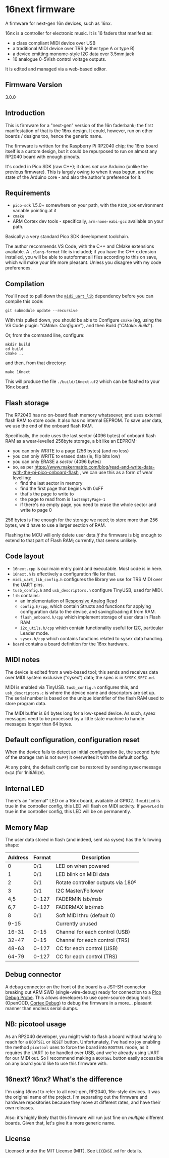 # 16next firmware

A firmware for next-gen 16n devices, such as 16nx.

16nx is a controller for electronic music. It is 16 faders that manifest as:

- a class compliant MIDI device over USB
- a traditional MIDI device over TRS (either type A or type B)
- a device emitting monome-style I2C data over 3.5mm jack
- 16 analogue 0-5Vish control voltage outputs.

It is edited and managed via a web-based editor.

## Firmware Version

3.0.0

## Introduction

This is firmware for a "next-gen" version of the 16n faderbank; the first manifestation of that is the 16nx design. It could, however, run on other boards / designs too, hence the generic name.

The firmware is written for the Raspberry Pi RP2040 chip; the 16nx board itself is a custom design, but it could be repurposed to run on almost any RP2040 board with enough pinouts.

It's coded in Pico SDK (raw C++); it does _not_ use Arduino (unlike the previous firmware). This is largely owing to when it was begun, and the state of the Arduino core - and also the author's preference for it.

## Requirements

- `pico-sdk` 1.5.0+ somewhere on your path, with the `PIDO_SDK` environment variable pointing at it
- `cmake`
- ARM Cortex dev tools - specifically, `arm-none-eabi-gcc` available on your path.

Basically: a very standard Pico SDK development toolchain.

The author recommends VS Code, with the C++ and CMake extensions available. A `.clang-format` file is included; if you have the C++ extension installed, you will be able to autoformat all files according to this on save, which will make your life more pleasant. Unless you disagree with my code preferences.

## Compilation

You'll need to pull down the [`midi_uart_lib`][trs_midi_lib] dependency before you can compile this code:

    git submodule update --recursive

With this pulled down, you should be able to Configure `cmake` (eg, using the VS Code plugin: "_CMake: Configure_"), and then Build ("_CMake: Build_").

Or, from the command line, configure:

    mkdir build
    cd build
    cmake ..

and then, from that directory:

    make 16next

This will produce the file `./build/16next.uf2` which can be flashed to your 16nx board.

## Flash storage

The RP2040 has no on-board flash memory whatsoever, and uses external flash RAM to store code. It also has no internal EEPROM. To save user data, we use the end of the onboard flash RAM.

Specifically, the code uses the last sector (4096 bytes) of onboard flash RAM as a wear-levelled 256byte storage, a bit like an EEPROM:

- you can only WRITE to a page (256 bytes) (and no less)
- you can only WRITE to erased data (ie, flip bits low)
- you can only ERASE a _sector_ (4096 bytes)
- so, as per https://www.makermatrix.com/blog/read-and-write-data-with-the-pi-pico-onboard-flash , we can use this as a form of wear levelling:
  - find the last sector in memory
  - find the first page that begins with 0xFF
  - that's the page to write to
  - the page to read from is `lastEmptyPage-1`
  - if there's no empty page, you need to erase the whole sector and write to page 0

256 bytes is fine enough for the storage we need; to store more than 256 bytes, we'd have to use a larger section of RAM.

Flashing the MCU will only delete user data _if_ the firmware is big enough to extend to that part of Flash RAM; currently, that seems unlikely.

## Code layout

- `16next.cpp` is our main entry point and executable. Most code is in here.
- `16next.h` is effectively a configuration file for that.
- `midi_uart_lib_config.h` configures the library we use for TRS MIDI over the UART pins.
- `tusb_config.h` and `usb_descriptors.h` configure TinyUSB, used for MIDI.
- `lib` contains:
  - an implementation of [Responsive Analog Read][rar]
  - `config.h/cpp`, which contain Structs and functions for applying configuration data to the device, and saving/loading it from RAM.
  - `flash_onboard.h/cpp` which implement storage of user data in Flash RAM
  - `i2c_utils.h/cpp` which contain functionality useful for I2C, particular Leader mode.
  - `sysex.h/cpp` which contains functions related to sysex data handling.
- `board` contains a board definition for the 16nx hardware.

## MIDI notes

The device is edited from a web-based tool; this sends and receives data over MIDI system exclusive ("sysex") data; the spec is in `SYSEX_SPEC.md`.

MIDI is enabled via TinyUSB. `tusb_config.h` configures this, and `usb_descriptors.c` is where the device name and descriptors are set up. The serial number is based on the unique identifier of the flash RAM used to store program data.

The MIDI buffer is 64 bytes long for a low-speed device. As such, sysex messages need to be processed by a little state machine to handle messages longer than 64 bytes.

## Default configuration, configuration reset

When the device fails to detect an initial configuration (ie, the second byte of the storage ram is not `0xFF`) it overwrites it with the default config.

At any point, the default config can be restored by sending sysex message `0x1A` (for 1nitiAlize).

## Internal LED

There's an "internal" LED on a 16nx board, available at GPIO2. If `midiLed` is true in the controller config, this LED will flash on MIDI activity. If `powerLed` is true in the controller config, this LED will be on permanently.

## Memory Map

The user data stored in flash (and indeed, sent via sysex) has the following shape:

| Address | Format | Description                        |
| ------- | ------ | ---------------------------------- |
| 0       | 0/1    | LED on when powered                |
| 1       | 0/1    | LED blink on MIDI data             |
| 2       | 0/1    | Rotate controller outputs via 180º |
| 3       | 0/1    | I2C Master/Follower                |
| 4,5     | 0-127  | FADERMIN lsb/msb                   |
| 6,7     | 0-127  | FADERMAX lsb/msb                   |
| 8       | 0/1    | Soft MIDI thru (default 0)         |
| 9-15    |        | Currently unused                   |
| 16-31   | 0-15   | Channel for each control (USB)     |
| 32-47   | 0-15   | Channel for each control (TRS)     |
| 48-63   | 0-127  | CC for each control (USB)          |
| 64-79   | 0-127  | CC for each control (TRS)          |

## Debug connector

A debug connector on the front of the board is a JST-SH connector breaking out ARM SWD (single-wire-debug) ready for connection to a [Pico Debug Probe][debugprobe]. This allows developers to use open-source debug tools (OpenOCD, [Cortex Debug](https://github.com/Marus/cortex-debug)) to debug the firmware in a more... pleasant manner than endless serial dumps.

## NB: picotool usage

As an RP2040 developer, you might wish to flash a board without having to reach for a `BOOTSEL` or `RESET` button. Unfortunately, I've had no joy enabling the method `picotool` uses to force the board into `BOOTSEL` mode, as it requires the UART to be handled over USB, and we're already using UART for our MIDI out. So I recommend making a `BOOTSEL` button easily accessible on any board you'd like to use this firmware with.

## 16next? 16nx? What's the difference

I'm using _16next_ to refer to all next-gen, RP2040, 16n-style devices. It was the original name of the project. I'm separating out the firmware and hardware repositories because they move at different rates, and have their own releases.

Also: it's highly likely that this firmware will run just fine on _multiple_ different boards. Given that, let's give it a more generic name.

## License

Licensed under the MIT License (MIT). See `LICENSE.md` for details.

[trs_midi_lib]: https://github.com/rppicomidi/midi_uart_lib
[rar]: https://github.com/dxinteractive/ResponsiveAnalogRead
[debugprobe]: https://www.raspberrypi.com/documentation/microcontrollers/debug-probe.html
